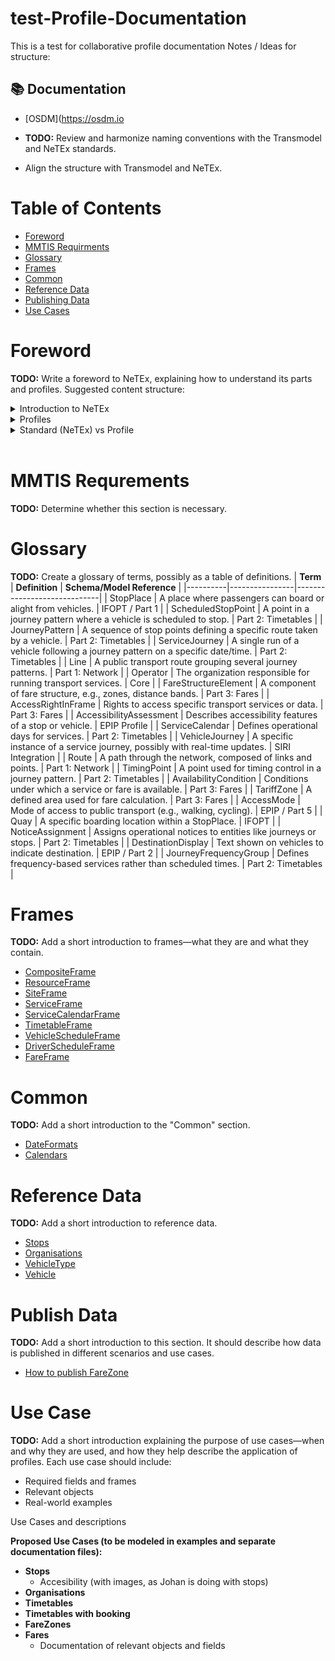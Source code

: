 # test-Profile-Documentation
This is a test for collaborative profile documentation
Notes / Ideas for structure:
## 📚 Documentation

- [OSDM](https://osdm.io

- **TODO:** Review and harmonize naming conventions with the Transmodel and NeTEx standards.
- Align the structure with Transmodel and NeTEx.
# Table of Contents
- [Foreword](#foreword)
- [MMTIS Requirments](#mmtis-requrements)
- [Glossary](#glossary)
- [Frames](#frames)
- [Common](#common)
- [Reference Data](#reference-data)
- [Publishing Data](#publish-data)
- [Use Cases](#use-case)
# Foreword
**TODO:** Write a foreword to NeTEx, explaining how to understand its parts and profiles. Suggested content structure:
<details>
<summary>Introduction to NeTEx</summary>

## NeTEx

**NeTEx** (Network Timetable Exchange) is a European CEN standard for exchanging public transport data. It defines a comprehensive and flexible XML-based format for:

- Transport networks (routes, stops, operators)
- Timetables and schedules
- Fare structures
- Accessibility
- Operational data

NeTEx is **modular**, meaning it has different parts (frames) for different types of data. It’s designed to support **national and international data exchange**, especially for **multimodal journey planning** and **passenger information systems**.
	
</details>
<details>
<summary>Profiles</summary>

 ## Profiles

Profiles are subsets or specializations of NeTEx. They define **which parts of NeTEx to use**, and **how to use them**, for specific purposes or use cases. Profiles help ensure **interoperability** and **consistency** across systems and countries.

### 🔹 EPIP – European Passenger Information Profile
- A profile of NeTEx focused on **passenger information**.
- Defines a **minimum set of data** needed for journey planning and real-time information.
- Used in systems like **National Access Points (NAPs)** across Europe.

### 🔹 EPIAP – European Passenger Information Accessibility Profile
- Builds on EPIP, but adds **accessibility data** for persons with reduced mobility.
- Includes data about **stop accessibility**, **vehicle features**, and **boarding/alighting conditions**.
- Supports compliance with **PRM TSI** (Technical Specifications for Interoperability).

	
	
</details>
<details>
<summary>Standard (NeTEx) vs Profile</summary>

	
	
## NeTEx vs Profiles

| **Feature**   | **NeTEx**                                      | **Profiles (EPIP, EPIAP, etc.)**                      |
|---------------|------------------------------------------------|--------------------------------------------------------|
| **Scope**     | Full standard with all data structures         | Subset tailored for specific use cases                |
| **Flexibility** | Very flexible and comprehensive              | Restrictive to ensure interoperability                |
| **Use**       | National/international data exchange           | Harmonized implementation across systems              |
| **Complexity**| High – requires configuration                  | Lower – predefined structure                          |
| **Examples**  | All NeTEx frames                               | EPIP, EPIAP, Nordic Profile, DELFI+                   |

</details>
<br/>

# MMTIS Requrements
**TODO:** Determine whether this section is necessary.
# Glossary
**TODO:** Create a glossary of terms, possibly as a table of definitions.
| **Term** | **Definition** | **Schema/Model Reference** |
|----------|----------------|-----------------------------|
| StopPlace | A place where passengers can board or alight from vehicles. | IFOPT / Part 1 |
| ScheduledStopPoint | A point in a journey pattern where a vehicle is scheduled to stop. | Part 2: Timetables |
| JourneyPattern | A sequence of stop points defining a specific route taken by a vehicle. | Part 2: Timetables |
| ServiceJourney | A single run of a vehicle following a journey pattern on a specific date/time. | Part 2: Timetables |
| Line | A public transport route grouping several journey patterns. | Part 1: Network |
| Operator | The organization responsible for running transport services. | Core |
| FareStructureElement | A component of fare structure, e.g., zones, distance bands. | Part 3: Fares |
| AccessRightInFrame | Rights to access specific transport services or data. | Part 3: Fares |
| AccessibilityAssessment | Describes accessibility features of a stop or vehicle. | EPIP Profile |
| ServiceCalendar | Defines operational days for services. | Part 2: Timetables |
| VehicleJourney | A specific instance of a service journey, possibly with real-time updates. | SIRI Integration |
| Route | A path through the network, composed of links and points. | Part 1: Network |
| TimingPoint | A point used for timing control in a journey pattern. | Part 2: Timetables |
| AvailabilityCondition | Conditions under which a service or fare is available. | Part 3: Fares |
| TariffZone | A defined area used for fare calculation. | Part 3: Fares |
| AccessMode | Mode of access to public transport (e.g., walking, cycling). | EPIP / Part 5 |
| Quay | A specific boarding location within a StopPlace. | IFOPT |
| NoticeAssignment | Assigns operational notices to entities like journeys or stops. | Part 2: Timetables |
| DestinationDisplay | Text shown on vehicles to indicate destination. | EPIP / Part 2 |
| JourneyFrequencyGroup | Defines frequency-based services rather than scheduled times. | Part 2: Timetables |
# Frames
**TODO:** Add a short introduction to frames—what they are and what they contain.
- [CompositeFrame](/01-Frames/01-CompositFrame.markdown)
- [ResourceFrame](/01-Frames/02-ResourceFrame.markdown)
- [SiteFrame](/01-Frames/03-SiteFrame.markdown)
- [ServiceFrame](/01-Frames/04-ServiceFrame.markdown)
- [ServiceCalendarFrame](/01-Frames/05-ServiceCalendarFrame.markdown)
- [TimetableFrame](/01-Frames/06-TimetableFrame.markdown)
- [VehicleScheduleFrame](/01-Frames/07-VehicleScheduleFrame.markdown)
- [DriverScheduleFrame](/01-Frames/08-DriverScheduleFrame.markdown)
- [FareFrame](/01-Frames/09-FareFrame.markdown)
# Common
**TODO:** Add a short introduction to the "Common" section.
- [DateFormats](/02-Common/01-DateFormats.markdown)
- [Calendars](/02-Common/02-Calendars.markdown)
# Reference Data
**TODO:** Add a short introduction to reference data.
- [Stops](/03-ReferrenceData/01-Stops.markdown)
- [Organisations](/03-ReferrenceData/02-Organisations.markdown)
- [VehicleType](/03-ReferrenceData/03-VehicleType.markdown)
- [Vehicle](/03-ReferrenceData/04-Vehicle.markdown)
# Publish Data
**TODO:** Add a short introduction to this section. It should describe how data is published in different scenarios and use cases.
- [How to publish FareZone](/04-PublishData/40-PublishFareZone.markdown)
# Use Case
**TODO:** Add a short introduction explaining the purpose of use cases—when and why they are used, and how they help describe the application of profiles.
Each use case should include:
- Required fields and frames
- Relevant objects
- Real-world examples

Use Cases and descriptions


**Proposed Use Cases (to be modeled in examples and separate documentation files):**
- **Stops**
	- Accesibility (with images, as Johan is doing with stops)
- **Organisations**
- **Timetables**
- **Timetables with booking**
- **FareZones**
- **Fares**
	- Documentation of relevant objects and fields 
